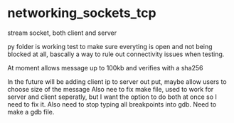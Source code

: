 # networking_sockets_tcp
stream socket, both client and server

py folder is working test to make sure everyting is open and not being blocked at all, bascally a way to rule out connectivity issues when testing.

At moment allows message up to 100kb and verifies with a sha256 

In the future will be adding client ip to server out put, maybe allow users to choose size of the message
Also nee to fix make file, used to work for server and client seperatly, but I want the option to do both at once so I need to fix it.
Also need to stop typing all breakpoints into gdb. Need to make a gdb file.

